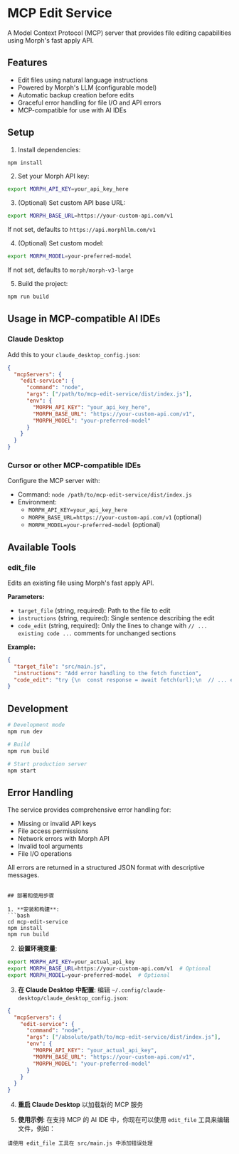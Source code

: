 # MCP Edit Service

A Model Context Protocol (MCP) server that provides file editing capabilities using Morph's fast apply API.

## Features

- Edit files using natural language instructions
- Powered by Morph's LLM (configurable model)
- Automatic backup creation before edits
- Graceful error handling for file I/O and API errors
- MCP-compatible for use with AI IDEs

## Setup

1. Install dependencies:
```bash
npm install
```

2. Set your Morph API key:
```bash
export MORPH_API_KEY=your_api_key_here
```

3. (Optional) Set custom API base URL:
```bash
export MORPH_BASE_URL=https://your-custom-api.com/v1
```
If not set, defaults to `https://api.morphllm.com/v1`

4. (Optional) Set custom model:
```bash
export MORPH_MODEL=your-preferred-model
```
If not set, defaults to `morph/morph-v3-large`

5. Build the project:
```bash
npm run build
```

## Usage in MCP-compatible AI IDEs

### Claude Desktop

Add this to your `claude_desktop_config.json`:

```json
{
  "mcpServers": {
    "edit-service": {
      "command": "node",
      "args": ["/path/to/mcp-edit-service/dist/index.js"],
      "env": {
        "MORPH_API_KEY": "your_api_key_here",
        "MORPH_BASE_URL": "https://your-custom-api.com/v1",
        "MORPH_MODEL": "your-preferred-model"
      }
    }
  }
}
```

### Cursor or other MCP-compatible IDEs

Configure the MCP server with:
- Command: `node /path/to/mcp-edit-service/dist/index.js`
- Environment: 
  - `MORPH_API_KEY=your_api_key_here`
  - `MORPH_BASE_URL=https://your-custom-api.com/v1` (optional)
  - `MORPH_MODEL=your-preferred-model` (optional)

## Available Tools

### edit_file

Edits an existing file using Morph's fast apply API.

**Parameters:**
- `target_file` (string, required): Path to the file to edit
- `instructions` (string, required): Single sentence describing the edit
- `code_edit` (string, required): Only the lines to change with `// ... existing code ...` comments for unchanged sections

**Example:**
```json
{
  "target_file": "src/main.js",
  "instructions": "Add error handling to the fetch function",
  "code_edit": "try {\n  const response = await fetch(url);\n  // ... existing code ...\n} catch (error) {\n  console.error('Fetch failed:', error);\n  throw error;\n}"
}
```

## Development

```bash
# Development mode
npm run dev

# Build
npm run build

# Start production server
npm start
```

## Error Handling

The service provides comprehensive error handling for:
- Missing or invalid API keys
- File access permissions
- Network errors with Morph API
- Invalid tool arguments
- File I/O operations

All errors are returned in a structured JSON format with descriptive messages.
```

## 部署和使用步骤

1. **安装和构建**:
```bash
cd mcp-edit-service
npm install
npm run build
```

2. **设置环境变量**:
```bash
export MORPH_API_KEY=your_actual_api_key
export MORPH_BASE_URL=https://your-custom-api.com/v1  # Optional
export MORPH_MODEL=your-preferred-model  # Optional
```

3. **在 Claude Desktop 中配置**:
编辑 `~/.config/claude-desktop/claude_desktop_config.json`:
```json
{
  "mcpServers": {
    "edit-service": {
      "command": "node",
      "args": ["/absolute/path/to/mcp-edit-service/dist/index.js"],
      "env": {
        "MORPH_API_KEY": "your_actual_api_key",
        "MORPH_BASE_URL": "https://your-custom-api.com/v1",
        "MORPH_MODEL": "your-preferred-model"
      }
    }
  }
}
```

4. **重启 Claude Desktop** 以加载新的 MCP 服务

5. **使用示例**:
在支持 MCP 的 AI IDE 中，你现在可以使用 `edit_file` 工具来编辑文件，例如：
```
请使用 edit_file 工具在 src/main.js 中添加错误处理